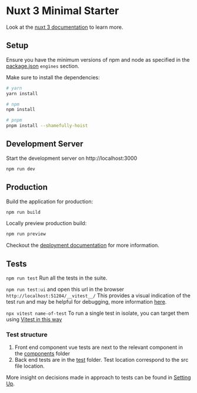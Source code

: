 # Nuxt 3 Minimal Starter

Look at the [nuxt 3 documentation](https://v3.nuxtjs.org) to learn more.

## Setup

Ensure you have the minimum versions of npm and node as specified in the [package.json](./package.json) `engines` section. 

Make sure to install the dependencies:

```bash
# yarn
yarn install

# npm
npm install

# pnpm
pnpm install --shamefully-hoist
```

## Development Server

Start the development server on http://localhost:3000

```bash
npm run dev
```

## Production

Build the application for production:

```bash
npm run build
```

Locally preview production build:

```bash
npm run preview
```

Checkout the [deployment documentation](https://v3.nuxtjs.org/guide/deploy/presets) for more information.


## Tests

`npm run test`
Run all the tests in the suite.

`npm run test:ui` and open this url in the browser `http://localhost:51204/__vitest__/`
This provides a visual indication of the test run and may be helpful for debugging, more information [here](https://vitest.dev/guide/ui.html).

`npx vitest name-of-test`
To run a single test in isolate, you can target them using [Vitest in this way](https://vitest.dev/guide/filtering.html#cli)

### Test structure

1. Front end component vue tests are next to the relevant component in the [components](/components/) folder
2. Back end tests are in the [test](/test) folder. Test location correspond to the src file location.

More insight on decisions made in approach to tests can be found in [Setting Up](/SETTING_UP.md).
